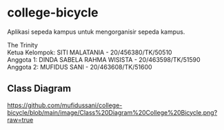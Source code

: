 # college-bicycle
Aplikasi sepeda kampus untuk mengorganisir sepeda kampus.
    
The Trinity  
Ketua Kelompok: SITI MALATANIA - 20/456380/TK/50510  
Anggota 1: DINDA SABELA RAHMA WISISTA - 20/463598/TK/51590  
Anggota 2: MUFIDUS SANI - 20/463608/TK/51600  
## Class Diagram
https://github.com/mufidussani/college-bicycle/blob/main/image/Class%20Diagram%20College%20Bicycle.png?raw=true
